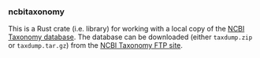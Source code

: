 ### ncbitaxonomy

This is a Rust crate (i.e. library) for working with a local copy of the 
[NCBI Taxonomy database](https://www.ncbi.nlm.nih.gov/Taxonomy/taxonomyhome.html/).
The database can be downloaded (either `taxdump.zip` or `taxdump.tar.gz`) from the
[NCBI Taxonomy FTP site](https://ftp.ncbi.nih.gov/pub/taxonomy/).

